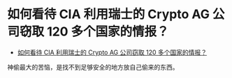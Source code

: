 # 如何看待 CIA 利用瑞士的 Crypto AG 公司窃取 120 多个国家的情报？

- [如何看待 CIA 利用瑞士的 Crypto AG 公司窃取 120 多个国家的情报？](https://www.zhihu.com/question/371511579/answer/1034679298)


神偷最大的苦恼，是找不到足够安全的地方放自己偷来的东西。
